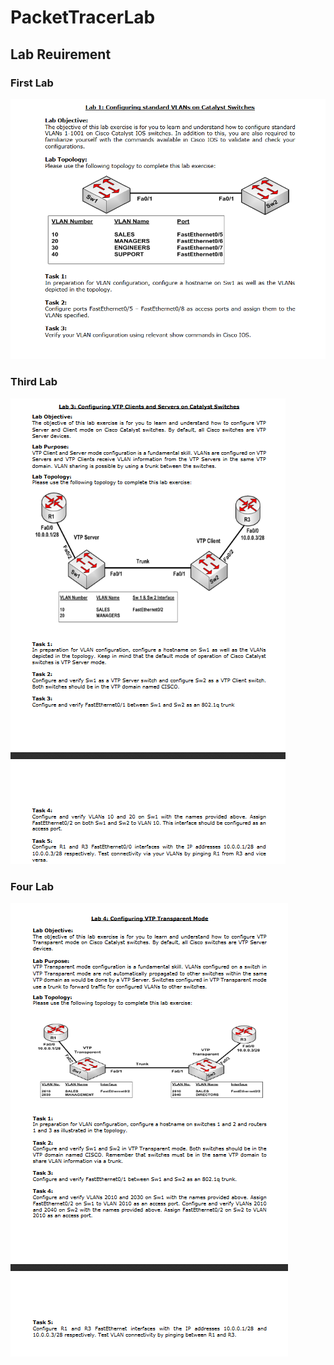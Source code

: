# PacketTracerLab
## Lab Reuirement
### First Lab
![Lab-One](lab-images/lab-one.png)

### Third Lab
![Lab-Three](lab-images/lab-three.png)

### Four Lab
![Lab-Four](lab-images/lab-four.png)
